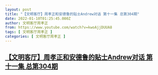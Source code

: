 ```yaml
---
layout: post
title: "【文明客厅】周孝正和安德鲁的贴士Andrew对话 第十一集 总第304期"
date: 2022-01-10T01:25:45.000Z
author: 文明客厅周孝正
from: https://www.youtube.com/watch?v=kwoAjjDUUA8
tags: [ 文明客厅周孝正 ]
categories: [ 文明客厅周孝正 ]
---
```

<!--1641777945000-->
[【文明客厅】周孝正和安德鲁的贴士Andrew对话 第十一集 总第304期](https://www.youtube.com/watch?v=kwoAjjDUUA8)
------

<div>

</div>
